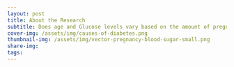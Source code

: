 ```yaml
---
layout: post
title: About the Research
subtitle: Does age and Glucose levels vary based on the amount of pregnancies a patient has?
cover-img: /assets/img/causes-of-diabetes.png
thumbnail-img: /assets/img/vector-pregnancy-blood-sugar-small.png
share-img: 
tags: 
---
```

